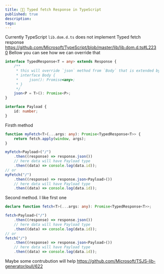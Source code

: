 ```yaml
---
title: 💪🏼 Typed fetch Response in TypeScript
published: true
description:
tags:
---
```


Currently TypeScript `lib.dom.d.ts` does not implement Typed fetch response
https://github.com/Microsoft/TypeScript/blob/master/lib/lib.dom.d.ts#L2230
Bellow you can see how we can override that

```typescript
interface TypedResponse<T = any> extends Response {
	/**
	 * this will override `json` method from `Body` that is extended by `Response`
	 * interface Body {
	 *     json(): Promise<any>;
	 * }
	 */
	json<P = T>(): Promise<P>;
}

interface Payload {
	id: number;
}
```

Firsth method

```typescript
function myFetch<T>(...args: any): Promise<TypedResponse<T>> {
	return fetch.apply(window, args);
}

myFetch<Payload>("/")
	.then((response) => response.json())
	// here data will have Payload type
	.then((data) => console.log(data.id));
// or
myFetch("/")
	.then((response) => response.json<Payload>())
	// here data will have Payload type
	.then((data) => console.log(data.id));
```

Second method. I like first one

```typescript
declare function fetch<T>(...args: any): Promise<TypedResponse<T>>;

fetch<Payload>("/")
	.then((response) => response.json())
	// here data will have Payload type
	.then((data) => console.log(data.id));
// or
fetch("/")
	.then((response) => response.json<Payload>())
	// here data will have Payload type
	.then((data) => console.log(data.id));
```

Maybe some contrubution will help
https://github.com/Microsoft/TSJS-lib-generator/pull/622
